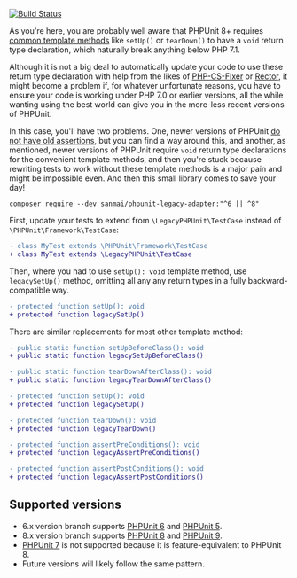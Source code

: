 [![Build Status](https://travis-ci.com/sanmai/phpunit-legacy-adapter.svg?branch=master)](https://travis-ci.com/sanmai/phpunit-legacy-adapter)

As you're here, you are probably well aware that PHPUnit 8+ requires [common template methods](https://phpunit.readthedocs.io/en/latest/fixtures.html) 
like `setUp()` or `tearDown()` to have a `void` return type declaration, which naturally break anything below PHP 7.1. 

Although it is not a big deal to automatically update your code to use these return type declaration with help from the likes of [PHP-CS-Fixer](https://github.com/FriendsOfPHP/PHP-CS-Fixer) or [Rector](https://github.com/rectorphp/rector/blob/master/docs/rector_rules_overview.md#phpunit), 
it might become a problem if, for whatever unfortunate reasons, you have to ensure your code is working under PHP 7.0 or earlier versions, all the 
while wanting using the best world can give you in the more-less recent versions of PHPUnit.

In this case, you'll have two problems. One, newer versions of PHPUnit [do not have old assertions](https://thephp.cc/news/2019/02/help-my-tests-stopped-working), but you can find a way around this, and another,
as mentioned, newer versions of PHPUnit require  `void` return type declarations for the convenient template methods, and then you're stuck because 
rewriting tests to work without these template methods is a major pain and might be impossible even. And then this small library comes to save your day!

```
composer require --dev sanmai/phpunit-legacy-adapter:"^6 || ^8"
```

First, update your tests to extend from `\LegacyPHPUnit\TestCase` instead of `\PHPUnit\Framework\TestCase`:

```diff
- class MyTest extends \PHPUnit\Framework\TestCase
+ class MyTest extends \LegacyPHPUnit\TestCase
```

Then, where you had to use `setUp(): void`  template method, use `legacySetUp()` method, omitting all any any return types in a fully backward-compatible way. 

```diff
- protected function setUp(): void
+ protected function legacySetUp()
```

There are similar replacements for most other template method:

```diff
- public static function setUpBeforeClass(): void
+ public static function legacySetUpBeforeClass()
```

```diff
- public static function tearDownAfterClass(): void
+ public static function legacyTearDownAfterClass()
```

```diff
- protected function setUp(): void
+ protected function legacySetUp()
```

```diff
- protected function tearDown(): void
+ protected function legacyTearDown()
```

```diff
- protected function assertPreConditions(): void
+ protected function legacyAssertPreConditions()
```

```diff
- protected function assertPostConditions(): void
+ protected function legacyAssertPostConditions()
```

## Supported versions

- 6.x version branch supports [PHPUnit 6](https://phpunit.de/getting-started/phpunit-6.html) and [PHPUnit 5](https://phpunit.de/getting-started/phpunit-5.html).
- 8.x version branch supports [PHPUnit 8](https://phpunit.de/getting-started/phpunit-8.html) and [PHPUnit 9](https://phpunit.de/getting-started/phpunit-9.html).
- [PHPUnit 7](https://phpunit.de/getting-started/phpunit-7.html) is not supported because it is feature-equivalent to PHPUnit 8.
- Future versions will likely follow the same pattern.
